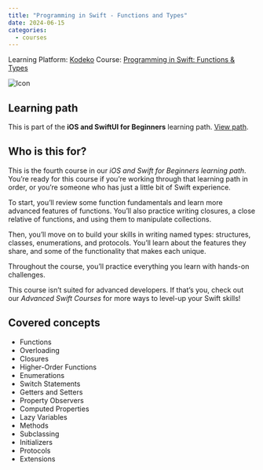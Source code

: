 ```yaml
---
title: "Programming in Swift - Functions and Types"
date: 2024-06-15
categories:
  - courses
---
```

Learning Platform: [Kodeko](https://www.kodeco.com/)
Course: [Programming in Swift: Functions & Types](https://www.kodeco.com/28433240-programming-in-swift-functions-types)

<!-- truncate -->

![Icon](../certificate-programming-in-swift-functions-and-types.png)

## Learning path

This is part of the **iOS and SwiftUI for Beginners** learning path. [View path](https://www.kodeco.com/ios/paths/learn).

## Who is this for?

This is the fourth course in our _iOS and Swift for Beginners learning path_. You’re ready for this course if you’re working through that learning path in order, or you’re someone who has just a little bit of Swift experience.

To start, you’ll review some function fundamentals and learn more advanced features of functions. You’ll also practice writing closures, a close relative of functions, and using them to manipulate collections.

Then, you’ll move on to build your skills in writing named types: structures, classes, enumerations, and protocols. You’ll learn about the features they share, and some of the functionality that makes each unique.

Throughout the course, you’ll practice everything you learn with hands-on challenges.

This course isn’t suited for advanced developers. If that’s you, check out our _Advanced Swift Courses_ for more ways to level-up your Swift skills!

## Covered concepts

- Functions
- Overloading
- Closures
- Higher-Order Functions
- Enumerations
- Switch Statements
- Getters and Setters
- Property Observers
- Computed Properties
- Lazy Variables
- Methods
- Subclassing
- Initializers
- Protocols
- Extensions

